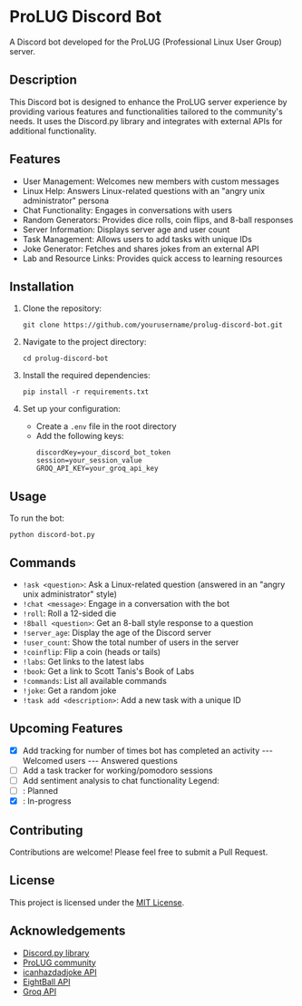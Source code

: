 # ProLUG Discord Bot

A Discord bot developed for the ProLUG (Professional Linux User Group) server.

## Description

This Discord bot is designed to enhance the ProLUG server experience by providing various features and functionalities tailored to the community's needs. It uses the Discord.py library and integrates with external APIs for additional functionality.

## Features

- User Management: Welcomes new members with custom messages
- Linux Help: Answers Linux-related questions with an "angry unix administrator" persona
- Chat Functionality: Engages in conversations with users
- Random Generators: Provides dice rolls, coin flips, and 8-ball responses
- Server Information: Displays server age and user count
- Task Management: Allows users to add tasks with unique IDs
- Joke Generator: Fetches and shares jokes from an external API
- Lab and Resource Links: Provides quick access to learning resources

## Installation

1. Clone the repository:
   ```
   git clone https://github.com/yourusername/prolug-discord-bot.git
   ```

2. Navigate to the project directory:
   ```
   cd prolug-discord-bot
   ```

3. Install the required dependencies:
   ```
   pip install -r requirements.txt
   ```

4. Set up your configuration:
   - Create a `.env` file in the root directory
   - Add the following keys:
     ```
     discordKey=your_discord_bot_token
     session=your_session_value
     GROQ_API_KEY=your_groq_api_key
     ```

## Usage

To run the bot:

```
python discord-bot.py
```

## Commands

- `!ask <question>`: Ask a Linux-related question (answered in an "angry unix administrator" style)
- `!chat <message>`: Engage in a conversation with the bot
- `!roll`: Roll a 12-sided die
- `!8ball <question>`: Get an 8-ball style response to a question
- `!server_age`: Display the age of the Discord server
- `!user_count`: Show the total number of users in the server
- `!coinflip`: Flip a coin (heads or tails)
- `!labs`: Get links to the latest labs
- `!book`: Get a link to Scott Tanis's Book of Labs
- `!commands`: List all available commands
- `!joke`: Get a random joke
- `!task add <description>`: Add a new task with a unique ID

## Upcoming Features

- [x] Add tracking for number of times bot has completed an activity
        --- Welcomed users
        --- Answered questions
- [ ] Add a task tracker for working/pomodoro sessions
- [ ] Add sentiment analysis to chat functionality
Legend:
- [ ] : Planned
- [x] : In-progress

## Contributing

Contributions are welcome! Please feel free to submit a Pull Request.

## License

This project is licensed under the [MIT License](LICENSE).

## Acknowledgements

- [Discord.py library](https://discordpy.readthedocs.io/)
- [ProLUG community](https://prolug.org)
- [icanhazdadjoke API](https://icanhazdadjoke.com/)
- [EightBall API](https://eightballapi.com/)
- [Groq API](https://groq.com/)
